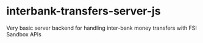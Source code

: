 # interbank-transfers-server-js
Very basic server backend for handling inter-bank money transfers with FSI Sandbox APIs
